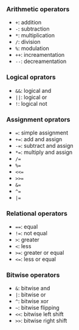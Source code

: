
### Arithmetic operators
- `+`: addition
- `-`: subtraction
- `*`: multiplication
- `/`: division
- `%`: modulation
- `++`: increamentation
- `--`: decreamentation

### Logical oprators
- `&&`: logical and
- `||`: logical or
- `!`: logical not

### Assignment oprators
- `=`: simple assignment
- `+=`: add and assign
- `-=`: subtract and assign
- `*=`: multiply and assign
- `/=`
- `%=`
- `<<=`
- `>>=`
- `&=`
- `^=`
- `|=`

### Relational operators
- `==`: equal
- `!=`: not equal
- `>`: greater
- `<`: less
- `>=`: greater or equal
- `<=`: less or equal

### Bitwise operators
- `&`: bitwise and
- `|`: bitwise or
- `^`: bitwise xor
- `~`: bitwise flipping
- `<<`: bitwise left shift
- `>>`: bitwise right shift

